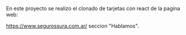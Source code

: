 En este proyecto se realizo el clonado de tarjetas con react de la pagina web:

https://www.segurossura.com.ar/
seccion "Hablamos".